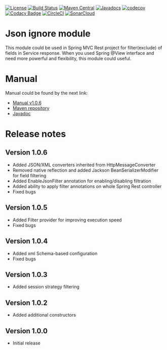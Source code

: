 [![License](https://img.shields.io/badge/License-Apache%202.0-blue.svg)](https://opensource.org/licenses/Apache-2.0)
[![Build Status](https://travis-ci.org/rkonovalov/jsonignore.svg?branch=master)](https://travis-ci.org/rkonovalov/jsonignore)
[![Maven Central](https://maven-badges.herokuapp.com/maven-central/com.github.rkonovalov/json-ignore/badge.svg?style=blue)](https://search.maven.org/search?q=a:json-ignore)
[![Javadocs](http://www.javadoc.io/badge/com.github.rkonovalov/json-ignore.svg?1.0.6)](http://www.javadoc.io/doc/com.github.rkonovalov/json-ignore)
[![codecov](https://codecov.io/gh/rkonovalov/jsonignore/branch/master/graph/badge.svg)](https://codecov.io/gh/rkonovalov/jsonignore)
[![Codacy Badge](https://api.codacy.com/project/badge/Grade/a0133be1929145eabe7d50217587b896)](https://www.codacy.com/app/rkonovalov/jsonignore?utm_source=github.com&amp;utm_medium=referral&amp;utm_content=rkonovalov/jsonignore&amp;utm_campaign=Badge_Grade)
[![CircleCI](https://circleci.com/gh/rkonovalov/jsonignore/tree/master.svg?style=svg)](https://circleci.com/gh/rkonovalov/jsonignore/tree/master)
[![SonarCloud](https://sonarcloud.io/api/project_badges/measure?project=rkonovalov_jsonignore&metric=alert_status)](https://sonarcloud.io/dashboard?id=rkonovalov_jsonignore)

# Json ignore module
This module could be used in Spring MVC Rest project for filter(exclude) of fields in Service response.
When you used Spring @View interface and need more powerful and flexibility, this module could useful.

# Manual
Manual could be found by the next link:
* [Manual v1.0.6](https://rkonovalov.github.io/projects/jsonignore/1.0.6/)
* [Maven repository](https://search.maven.org/artifact/com.github.rkonovalov/json-ignore/1.0.6/jar)
* [Javadoc](http://www.javadoc.io/doc/com.github.rkonovalov/json-ignore/1.0.6)


# Release notes

## Version 1.0.6
* Added JSON/XML converters inherited from HttpMessageConverter
* Removed native reflection and added Jackson BeanSerializerModifier for field filtering
* Added EnableJsonFilter annotation for enabling/disabling filtration
* Added ability to apply filter annotations on whole Spring Rest controller
* Fixed bugs

## Version 1.0.5
* Added Filter provider for improving execution speed
* Fixed bugs 

## Version 1.0.4
* Added xml Schema-based configuration
* Fixed bugs 

## Version 1.0.3
* Added session strategy filtering

## Version 1.0.2
* Added additional constructors

## Version 1.0.0
* Initial release
